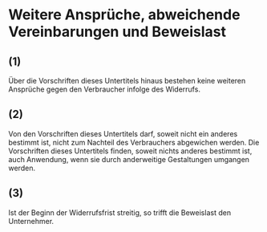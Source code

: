 # Weitere Ansprüche, abweichende Vereinbarungen und Beweislast



## (1)

 Über die Vorschriften dieses Untertitels hinaus bestehen keine weiteren Ansprüche gegen den Verbraucher infolge des Widerrufs.

## (2)

 Von den Vorschriften dieses Untertitels darf, soweit nicht ein anderes bestimmt ist, nicht zum Nachteil des Verbrauchers abgewichen werden. Die Vorschriften dieses Untertitels finden, soweit nichts anderes bestimmt ist, auch Anwendung, wenn sie durch anderweitige Gestaltungen umgangen werden.

## (3)

 Ist der Beginn der Widerrufsfrist streitig, so trifft die Beweislast den Unternehmer. 

